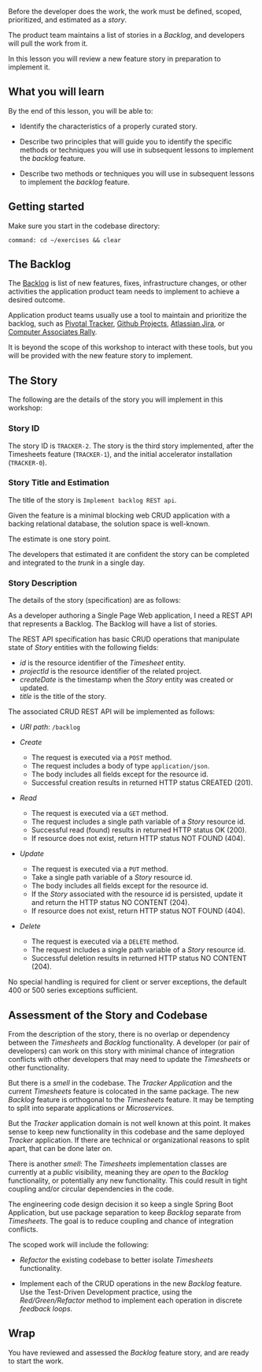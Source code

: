 Before the developer does the work,
the work must be defined,
scoped,
prioritized,
and estimated as a *story*.

The product team maintains a list of stories in a *Backlog*,
and developers will pull the work from it.

In this lesson you will review a new feature story in preparation to
implement it.

## What you will learn

By the end of this lesson,
you will be able to:

-   Identify the characteristics of a properly curated story.

-   Describe two principles that will guide you to identify the specific
    methods or techniques you will use in subsequent lessons to
    implement the *backlog* feature.

-   Describe two methods or techniques you will use in subsequent
    lessons to implement the *backlog* feature.

## Getting started

Make sure you start in the codebase directory:

```terminal:execute-all
command: cd ~/exercises && clear
```

## The Backlog

The
[Backlog](https://www.agilealliance.org/glossary/backlog/#q=~(infinite~false~filters~(postType~(~'page~'post~'aa_book~'aa_event_session~'aa_experience_report~'aa_glossary~'aa_research_paper~'aa_video)~tags~(~'backlog))~searchTerm~'~sort~false~sortDirection~'asc~page~1))
is list of new features,
fixes,
infrastructure changes,
or other activities the application product team needs to implement to
achieve a desired outcome.

Application product teams usually use a tool to maintain and prioritize
the backlog,
such as
[Pivotal Tracker](https://www.pivotaltracker.com/),
[Github Projects](https://docs.github.com/en/issues/organizing-your-work-with-project-boards/managing-project-boards/about-project-boards),
[Atlassian Jira](https://www.atlassian.com/software/jira),
or
[Computer Associates Rally](https://www.broadcom.com/products/software/agile-development/rally-software).

It is beyond the scope of this workshop to interact with these tools,
but you will be provided with the new feature story to implement.

## The Story

The following are the details of the story you will implement in this
workshop:

### Story ID

The story ID is `TRACKER-2`.
The story is the third story implemented,
after the Timesheets feature (`TRACKER-1`),
and the initial accelerator installation (`TRACKER-0`).

### Story Title and Estimation

The title of the story is `Implement backlog REST api`.

Given the feature is a minimal blocking web CRUD application with a
backing relational database,
the solution space is well-known.

The estimate is one story point.

The developers that estimated it are confident the story can be
completed and integrated to the *trunk* in a single day.

### Story Description

The details of the story (specification) are as follows:

As a developer authoring a Single Page Web application,
I need a REST API that represents a Backlog.
The Backlog will have a list of stories.

The REST API specification has basic CRUD operations that manipulate
state of *Story* entities with the following fields:

-   *id* is the resource identifier of the *Timesheet* entity.
-   *projectId* is the resource identifier of the related project.
-   *createDate* is the timestamp when the *Story* entity was created
    or updated.
-   *title* is the title of the story.

The associated CRUD REST API will be implemented as follows:

-   *URI path*:
    `/backlog`

-   *Create*
    -   The request is executed via a `POST` method.
    -   The request includes a body of type `application/json`.
    -   The body includes all fields except for the resource id.
    -   Successful creation results in returned HTTP status CREATED
        (201).

-   *Read*
    -   The request is executed via a `GET` method.
    -   The request includes a single path variable of a *Story*
        resource id.
    -   Successful read (found) results in returned HTTP status OK
        (200).
    -   If resource does not exist,
        return HTTP status NOT FOUND (404).

-   *Update*
    -   The request is executed via a `PUT` method.
    -   Take a single path variable of a *Story* resource id.
    -   The body includes all fields except for the resource id.
    -   If the *Story* associated with the resource id is persisted,
        update it and return the HTTP status NO CONTENT (204).
    -   If resource does not exist,
        return HTTP status NOT FOUND (404).

-   *Delete*
    -   The request is executed via a `DELETE` method.
    -   The request includes a single path variable of a *Story*
        resource id.
    -   Successful deletion results in returned HTTP status NO CONTENT
        (204).

No special handling is required for client or server exceptions,
the default 400 or 500 series exceptions sufficient.

## Assessment of the Story and Codebase

From the description of the story,
there is no overlap or dependency between the *Timesheets* and *Backlog*
functionality.
A developer (or pair of developers) can work on this story with minimal
chance of integration conflicts with other developers that may need to
update the *Timesheets* or other functionality.

But there is a *smell* in the codebase.
The *Tracker Application* and the current *Timesheets* feature is
colocated in the same package.
The new *Backlog* feature is orthogonal to the *Timesheets* feature.
It may be tempting to split into separate applications or
*Microservices*.

But the *Tracker* application domain is not well known at this point.
It makes sense to keep new functionality in this codebase and
the same deployed *Tracker* application.
If there are technical or organizational reasons to split apart,
that can be done later on.

There is another *smell*:
The *Timesheets* implementation classes are currently at a *public*
visibility,
meaning they are *open* to the *Backlog* functionality,
or potentially any new functionality.
This could result in tight coupling and/or circular dependencies in the
code.

The engineering code design decision it so keep a single
Spring Boot Application,
but use package separation to keep *Backlog* separate from
*Timesheets*.
The goal is to reduce coupling and chance of integration
conflicts.

The scoped work will include the following:

-   *Refactor* the existing codebase to better isolate *Timesheets*
    functionality.

-   Implement each of the CRUD operations in the new *Backlog* feature.
    Use the Test-Driven Development practice,
    using the *Red/Green/Refactor* method to implement each operation in
    discrete *feedback loops*.

## Wrap

You have reviewed and assessed the *Backlog* feature story,
and are ready to start the work.
